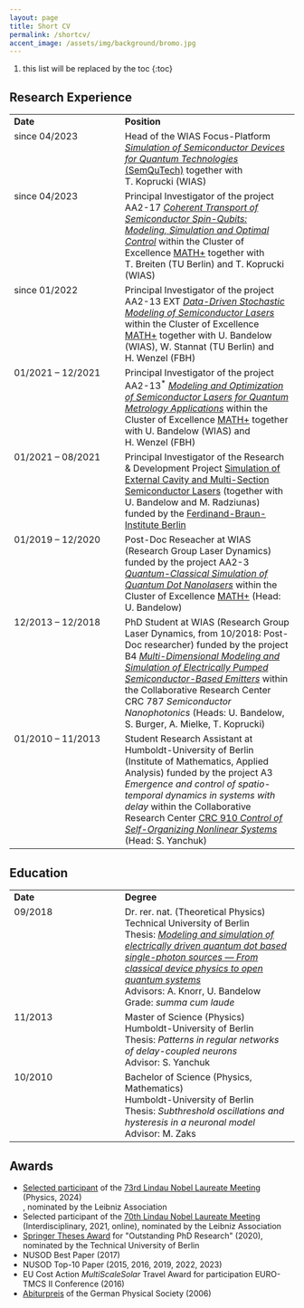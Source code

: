 ```yaml
---
layout: page
title: Short CV
permalink: /shortcv/
accent_image: /assets/img/background/bromo.jpg
---
```


<style type="text/css">
	td {
		vertical-align: top;
	}
	img.logo {
		height: 64px;
		margin-top: 20px;
		margin-right: 20px;
		margin-bottom: 10px;
	}
</style>


1. this list will be replaced by the toc
{:toc}



## Research Experience


<table width="100%">
	<tr>
		<td width="180px"><b>Date</b></td>
		<td><b>Position</b></td>
	</tr>
	<tr>
		<td>since 04/2023</td>
		<td>Head of the WIAS Focus-Platform <a href="https://www.wias-berlin.de/research/fps/fp2" target="_blank"><i>Simulation of Semiconductor Devices for Quantum Technologies</i> (SemQuTech)</a> together with T.&nbsp;Koprucki (WIAS)
		<!--<br />
		<img src="/assets/img/logos/wias.svg" class="logo"/>
		-->
		</td>
	</tr>
	<tr>
		<td>since 04/2023</td>
		<td>Principal Investigator of the project AA2-17 <a href="https://mathplus.de/research-2/application-areas/aa2-materials-light-devices/aa2-17/" target="_blank"><i>Coherent Transport of Semiconductor Spin-Qubits: Modeling, Simulation and Optimal Control</i></a> within the Cluster of Excellence <a href="http://www.mathplus.de" target="_blank">MATH+</a> together with T.&nbsp;Breiten (TU Berlin) and T.&nbsp;Koprucki (WIAS)
		<!--<br />
		<img src="/assets/img/logos/mathplus.svg" class="logo"/>
		<img src="/assets/img/logos/wias.svg" class="logo"/>
		<img src="/assets/img/logos/tu_berlin.svg" class="logo"/>
		-->
		</td>
	</tr>
	<tr>
		<td>since 01/2022</td>
		<td>Principal Investigator of the project AA2-13 EXT <a href="https://mathplus.de/research-2/application-areas/aa2-materials-light-devices/aa2-13/" target="_blank"><i>Data-Driven Stochastic Modeling of Semiconductor Lasers</i></a> within the Cluster of Excellence <a href="http://www.mathplus.de" target="_blank">MATH+</a> together with U.&nbsp;Bandelow (WIAS), W.&nbsp;Stannat (TU Berlin) and H.&nbsp;Wenzel (FBH)
		<!--<br />
		<img src="/assets/img/logos/mathplus.svg" class="logo"/>
		<img src="/assets/img/logos/wias.svg" class="logo"/>
		<img src="/assets/img/logos/tu_berlin.svg" class="logo"/>
		<img src="/assets/img/logos/fbh.svg" class="logo"/>
		-->
		</td>
	</tr>
	<tr>
		<td>01/2021 &ndash; 12/2021</td>
		<td>Principal Investigator of the project AA2-13<sup>&ast;</sup> <a href="https://mathplus.de/research-2/application-areas/aa2-materials-light-devices/aa2-13/" target="_blank"><i>Modeling and Optimization of Semiconductor Lasers for Quantum Metrology Applications</i></a> within the Cluster of Excellence <a href="http://www.mathplus.de" target="_blank">MATH+</a> together with U.&nbsp;Bandelow (WIAS) and H.&nbsp;Wenzel (FBH)
		<!--<br />
		<img src="/assets/img/logos/mathplus.svg" class="logo"/>
		<img src="/assets/img/logos/wias.svg" class="logo"/>
		<img src="/assets/img/logos/fbh.svg" class="logo"/>
		-->
		</td>        
	</tr>
	<tr>
		<td>01/2021 &ndash; 08/2021</td>
		<td>Principal Investigator of the Research &amp; Development Project <a href="https://www.wias-berlin.de/projects/SECMSSL/" target="_blank">Simulation of External Cavity and Multi-Section Semiconductor Lasers</a> (together with U.&nbsp;Bandelow and M.&nbsp;Radziunas) funded by the <a href="https://www.fbh-berlin.de" target="_blank">Ferdinand-Braun-Institute Berlin</a>
		<!--<br />
		<img src="/assets/img/logos/wias.svg" class="logo"/>
		<img src="/assets/img/logos/fbh.svg" class="logo"/>
		-->
		</td>
	</tr>
	<tr>
		<td>01/2019 &ndash; 12/2020</td>
		<td>Post-Doc Reseacher at WIAS (Research Group Laser Dynamics) 
        funded by the project AA2-3 <a href="https://mathplus.de/research-2/application-areas/aa2-nano-quantum-technologies/aa2-3/" target="_blank"><i>Quantum-Classical Simulation of Quantum Dot Nanolasers</i></a> within the Cluster of Excellence <a href="http://www.mathplus.de" target="_blank">MATH+</a> (Head: U.&nbsp;Bandelow)
		<!--<br />
		<img src="/assets/img/logos/mathplus.svg" class="logo"/>
		<img src="/assets/img/logos/wias.svg" class="logo"/>
		-->
		</td>
	</tr>
	<tr>
		<td>12/2013 &ndash; 12/2018</td>
		<td>PhD Student at WIAS (Research Group Laser Dynamics, from 10/2018: Post-Doc researcher) funded by the project B4 <i><a href="https://www.wias-berlin.de/projects/sfb787-b4" target="_blank">Multi-Dimensional Modeling and Simulation of Electrically Pumped Semiconductor-Based Emitters</a></i> within the Collaborative Research Center CRC 787 <i>Semiconductor Nanophotonics</i> (Heads: U.&nbsp;Bandelow, S.&nbsp;Burger, A.&nbsp;Mielke, T.&nbsp;Koprucki)
		<!--
		<br />
		<img src="/assets/img/logos/sfb787.svg" class="logo"/>
		<img src="/assets/img/logos/wias.svg" class="logo"/>
		<img src="/assets/img/logos/zib.svg" class="logo"/>
		-->
		</td>
	</tr>
	<tr>
		<td>01/2010 &ndash; 11/2013</td>
		<td>Student Research Assistant at Humboldt-University of Berlin (Institute of Mathematics, Applied Analysis) funded by the project A3 <i>Emergence and control of spatio-temporal dynamics in systems with delay</i> within the Collaborative Research Center <a href="https://www.tu.berlin/itp/sfb910" target="_blank">CRC 910 <i>Control of Self-Organizing Nonlinear Systems</i></a> (Head: S.&nbsp;Yanchuk)
		<!--<br />
		<img src="/assets/img/logos/sfb910.png" class="logo"/>
		<img src="/assets/img/logos/hu_berlin.svg" class="logo"/>
		-->
		</td>
	</tr>
</table>



## Education

<table width="100%">
	<tr>
		<td width="180px"><b>Date</b></td>
		<td><b>Degree</b></td>
	</tr>
	<tr>
		<td>09/2018</td>
		<td>Dr. rer. nat. (Theoretical Physics)<br />
			Technical University of Berlin<br />
			Thesis: <a href="http://dx.doi.org/10.14279/depositonce-7516" target="_blank"><i>Modeling and simulation of electrically driven quantum dot based single-photon sources &mdash; From classical device physics to open quantum systems</i></a><br />
            Advisors: A.&nbsp;Knorr, U.&nbsp;Bandelow<br />
			Grade: <i>summa cum laude</i>
			<!--<br />
			<img src="/assets/img/logos/tu_berlin.svg" class="logo"/>
			-->
		</td>		
	</tr>
	<tr>
		<td>11/2013</td>
		<td>Master of Science (Physics)<br />
			Humboldt-University of Berlin<br />
			Thesis: <i>Patterns in regular networks of delay-coupled neurons</i><br />
            Advisor: S.&nbsp;Yanchuk
			<!--<br />
			<img src="/assets/img/logos/hu_berlin.svg" class="logo"/>
			-->
		</td>
	</tr>
	<tr>
		<td>10/2010</td>
		<td>Bachelor of Science (Physics, Mathematics)<br />
			Humboldt-University of Berlin<br />
			Thesis: <i>Subthreshold oscillations and hysteresis in a neuronal model</i><br />
            Advisor: M.&nbsp;Zaks
			<!--<br />
			<img src="/assets/img/logos/hu_berlin.svg" class="logo"/>
			-->			
		</td>
	</tr>
</table>



## Awards

<ul>
	<li><a href="https://www.lindau-nobel.org/wp-content/uploads/2023/07/Selection-Criteria-Physics-2024.pdf" target="_blank">Selected participant</a> of the <a href="https://www.mediatheque.lindau-nobel.org/meetings/2024" target="_blank">73rd Lindau Nobel Laureate Meeting</a>
		(Physics, 2024)</li>, nominated by the Leibniz Association
	<li>Selected participant of the <a href="https://www.mediatheque.lindau-nobel.org/meetings/2021" target="_blank">70th Lindau Nobel Laureate Meeting</a>
		(Interdisciplinary, 2021, online), nominated by the Leibniz Association</li>
	<li><a href="https://www.springer.com/gp/book/9783030395421" target="_blank">Springer Theses Award</a> for "Outstanding PhD
		Research" (2020), nominated by the Technical University of Berlin</li>
	<li>NUSOD Best Paper (2017)</li>
	<li>NUSOD Top-10 Paper (2015, 2016, 2019, 2022, 2023)</li>
	<li>EU Cost Action <i>MultiScaleSolar</i> Travel Award for participation EURO-TMCS II Conference (2016)</li>
	<li><a href="https://www.dpg-physik.de/auszeichnungen/dpg-preise/abiturpreis/" target="_blank">Abiturpreis</a> of the German
		Physical Society (2006)</li>
</ul>
